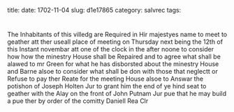 title: 
date: 1702-11-04
slug: d1e17865
category: salvrec
tags: 


<div markdown class="doc" id="d1e17865">


# 

The Inhabitants of this villedg are Required in Hir majestyes name to meet to geather att ther useall place of meeting on Thursday next being the 12th of this Instant novembar att one of the clock in the after noone to consider how how the minestry House shall be Repaired and to agree what shall be alawed to mr Green for what he has disborsted about the minestry House and Barne alsoe to consider what shall be don with those that neglectt or Refuse to pay ther Reate for the meeting House alsoe to Answar the potishon of Joseph Holten Jur to grant him the end of ye hind seat to geather with the Alay on the front of John Putnam Jur pue that he may build a pue ther by order of the comitty  Daniell Rea Clr
</div>